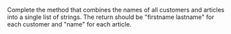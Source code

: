 Complete the method that combines the names of all customers and articles into a single list of strings. The return should be "firstname lastname" for each customer and "name" for each article.